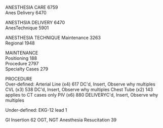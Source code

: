 ANESTHESIA CARE	6759		
Anes Delivery	6470


ANESTHSIA DELIVERY	6470		
AnesTechnique	5901

ANESTHESIA TECHNIQUE
Maintenance	3263		
Regional	1948


MAINTENANCE			
Positioning	188		
Procedure	2797		
Specialty Cases	279


PROCEDURE			
Over-defined:
Arterial Line (x4)	617		DC'd, Insert, Observe	why multiples
CVL (x3)			538		DC'd, Insert, Observe	why multiples
Chest Tube (x2)		143		applies to CT cases only
PIV (x6)			880	DELIVERYC'd, Insert, Observe	why multiples

Under-defined:
EKG-12 lead			1		

GI Insertion		62	OGT, NGT
Anesthesia Resucitation	39		

